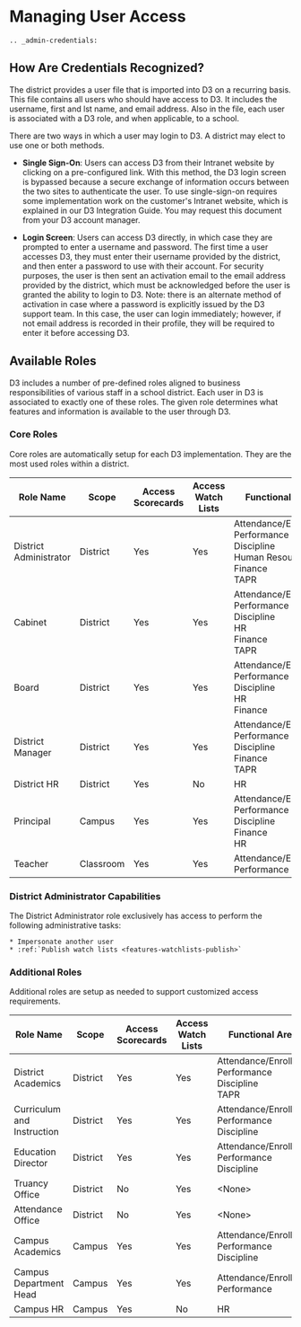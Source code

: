 # Managing User Access

```eval_rst
.. _admin-credentials:
```

## How Are Credentials Recognized?

The district provides a user file that is imported into D3 on a recurring basis. This file contains all users who should have access to D3. It includes the username, first and lst name, and email address. Also in the file, each user is associated with a D3 role, and when applicable, to a school.

There are two ways in which a user may login to D3. A district may elect to use one or both methods.

* **Single Sign-On**: Users can access D3 from their Intranet website by clicking on a pre-configured link. With this method, the D3 login screen is bypassed because a secure exchange of information occurs between the two sites to authenticate the user. To use single-sign-on requires some implementation work on the customer's Intranet website, which is explained in our D3 Integration Guide. You may request this document from your D3 account manager.


* **Login Screen**: Users can access D3 directly, in which case they are prompted to enter a username and password. The first time a user accesses D3, they must enter their username provided by the district, and then enter a password to use with their account. For security purposes, the user is then sent an activation email to the email address provided by the district, which must be acknowledged before the user is granted the ability to login to D3. Note: there is an alternate method of activation in case where a password is explicitly issued by the D3 support team. In this case, the user can login immediately; however, if not email address is recorded in their profile, they will be required to enter it before accessing D3.

## Available Roles

D3 includes a number of pre-defined roles aligned to business responsibilities of various staff in a school district. Each user in D3 is associated to exactly one of these roles. The given role determines what features and information is available to the user through D3.

### Core Roles

Core roles are automatically setup for each D3 implementation. They are the most used roles within a district.

<div class="wy-table-responsive">
<table class="docutils">
    <thead>
        <tr>
            <th>Role Name</th>
            <th>Scope</th>
            <th>Access<br>Scorecards</th>
            <th>Access<br>Watch Lists</th>
            <th>Functional Areas</th>
        </tr>
    </thead>
    <tbody>
        <tr>
            <td>District Administrator</td>
            <td>District</td>
            <td>Yes</td>
            <td>Yes</td>
            <td>
                Attendance/Enrollment<br>
                Performance<br>
                Discipline<br>
                Human Resources<br>
                Finance<br>
                TAPR<br>
            </td>
        </tr>
        <tr>
            <td>Cabinet</td>
            <td>District</td>
            <td>Yes</td>
            <td>Yes</td>
            <td>
                Attendance/Enrollment<br>
                Performance<br>
                Discipline<br>
                HR<br>
                Finance<br>
                TAPR<br>
            </td>
        </tr>
        <tr>
            <td>Board</td>
            <td>District</td>
            <td>Yes</td>
            <td>Yes</td>
            <td>
                Attendance/Enrollment<br>
                Performance<br>
                Discipline<br>
                HR<br>
                Finance<br>
            </td>
        </tr>
        <tr>
            <td>District Manager</td>
            <td>District</td>
            <td>Yes</td>
            <td>Yes</td>
            <td>
                Attendance/Enrollment<br>
                Performance<br>
                Discipline<br>
                Finance<br>
                TAPR<br>
            </td>
        </tr>
        <tr>
            <td>District HR</td>
            <td>District</td>
            <td>Yes</td>
            <td>No</td>
            <td>
                HR<br>
            </td>
        </tr>
        <tr>
            <td>Principal</td>
            <td>Campus</td>
            <td>Yes</td>
            <td>Yes</td>
            <td>
                Attendance/Enrollment<br>
                Performance<br>
                Discipline<br>
                Finance<br>
                HR<br>
            </td>
        </tr>
        <tr>
            <td>Teacher</td>
            <td>Classroom</td>
            <td>Yes</td>
            <td>Yes</td>
            <td>
                Attendance/Enrollment<br>
                Performance<br>
            </td>
        </tr>
        <!--
        <tr>
            <td>Campus Director<br><i>(coming soon)</i></td>
            <td>Campus + Grade Level(s)</td>
            <td>Yes</td>
            <td>Yes</td>
            <td>
                Attendance/Enrollment<br>
                Performance<br>
                Discipline<br>
                HR<br>
            </td>
        </tr>
        <tr>
            <td>Team Leader<br><i>(coming soon)</i></td>
            <td>Campus + Grade Level</td>
            <td>Yes</td>
            <td>Yes</td>
            <td>
                Attendance/Enrollment<br>
                Performance<br>
                Discipline<br>
            </td>
        </tr>
        -->
    </tbody>
</table>
</div>

### District Administrator Capabilities

The District Administrator role exclusively has access to perform the following administrative tasks:

```eval_rst
* Impersonate another user
* :ref:`Publish watch lists <features-watchlists-publish>`
```

### Additional Roles

Additional roles are setup as needed to support customized access requirements. 

<div class="wy-table-responsive">
<table class="docutils">
    <thead>
        <tr>
            <th>Role Name</th>
            <th>Scope</th>
            <th>Access<br>Scorecards</th>
            <th>Access<br>Watch Lists</th>
            <th>Functional Areas</th>
        </tr>
    </thead>
    <tbody>
        <tr>
            <td>District Academics</td>
            <td>District</td>
            <td>Yes</td>
            <td>Yes</td>
            <td>
                Attendance/Enrollment<br>
                Performance<br>
                Discipline<br>
                TAPR<br>
            </td>
        </tr>
        <tr>
            <td>Curriculum and Instruction</td>
            <td>District</td>
            <td>Yes</td>
            <td>Yes</td>
            <td>
                Attendance/Enrollment<br>
                Performance<br>
                Discipline<br>
            </td>
        </tr>
        <tr>
            <td>Education Director</td>
            <td>District</td>
            <td>Yes</td>
            <td>Yes</td>
            <td>
                Attendance/Enrollment<br>
                Performance<br>
                Discipline<br>
            </td>
        </tr>
        <tr>
            <td>Truancy Office</td>
            <td>District</td>
            <td>No</td>
            <td>Yes</td>
            <td>&lt;None&gt;</td>
        </tr>
        <tr>
            <td>Attendance Office</td>
            <td>District</td>
            <td>No</td>
            <td>Yes</td>
            <td>&lt;None&gt;</td>
        </tr>
        <tr>
            <td>Campus Academics</td>
            <td>Campus</td>
            <td>Yes</td>
            <td>Yes</td>
            <td>
                Attendance/Enrollment<br>
                Performance<br>
                Discipline<br>
            </td>
        </tr>
        <tr>
            <td>Campus Department Head</td>
            <td>Campus</td>
            <td>Yes</td>
            <td>Yes</td>
            <td>
                Attendance/Enrollment<br>
                Performance<br>
            </td>
        </tr>
        <tr>
            <td>Campus HR</td>
            <td>Campus</td>
            <td>Yes</td>
            <td>No</td>
            <td>
                HR<br>
            </td>
        </tr>
    </tbody>
</table>
</div>